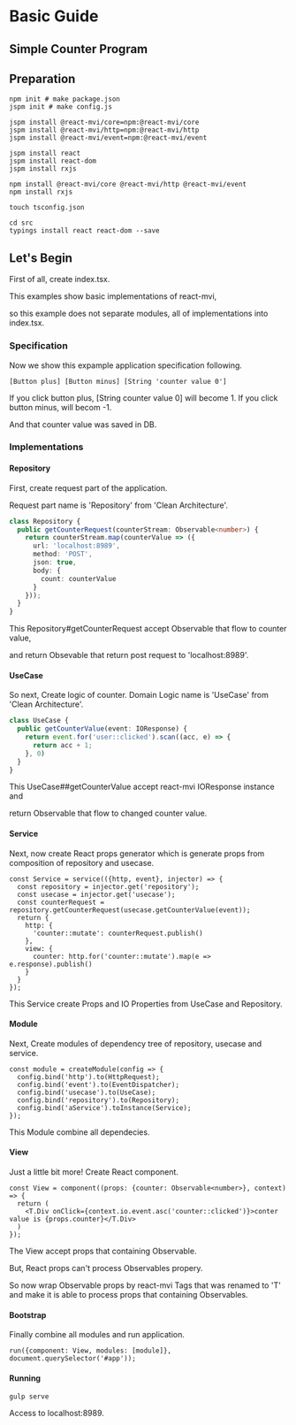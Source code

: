 # Basic Guide

## Simple Counter Program

## Preparation

```
npm init # make package.json
jspm init # make config.js

jspm install @react-mvi/core=npm:@react-mvi/core
jspm install @react-mvi/http=npm:@react-mvi/http
jspm install @react-mvi/event=npm:@react-mvi/event

jspm install react
jspm install react-dom
jspm install rxjs

npm install @react-mvi/core @react-mvi/http @react-mvi/event
npm install rxjs

touch tsconfig.json

cd src
typings install react react-dom --save
```


## Let's Begin

First of all, create index.tsx.

This examples show basic implementations of react-mvi,

so this example does not separate modules, all of implementations into index.tsx.


### Specification

Now we show this expample application specification following.

```
[Button plus] [Button minus] [String 'counter value 0']
```

If you click button plus, [String counter value 0] will become 1.
If you click button minus, will becom -1.

And that counter value was saved in DB.


### Implementations


#### Repository

First, create request part of the application.

Request part name is 'Repository' from 'Clean Architecture'.

```typescript
class Repository {
  public getCounterRequest(counterStream: Observable<number>) {
    return counterStream.map(counterValue => ({
      url: 'localhost:8989',
      method: 'POST',
      json: true,
      body: {
        count: counterValue
      }
    }));
  }
}
```

This Repository#getCounterRequest accept Observable that flow to counter value,

and return Obsevable that return post request to 'localhost:8989'.

#### UseCase

So next, Create logic of counter. Domain Logic name is 'UseCase' from 'Clean Architecture'.

```typescript
class UseCase {
  public getCounterValue(event: IOResponse) {
    return event.for('user::clicked').scan((acc, e) => {
      return acc + 1;
    }, 0)
  }
}
```

This UseCase##getCounterValue accept react-mvi IOResponse instance and

return Observable that flow to changed counter value.

#### Service

Next, now create React props generator which is generate props from composition of repository and usecase.

```
const Service = service(({http, event}, injector) => {
  const repository = injector.get('repository');
  const usecase = injector.get('usecase');
  const counterRequest = repository.getCounterRequest(usecase.getCounterValue(event));
  return {
    http: {
      'counter::mutate': counterRequest.publish()
    },
    view: {
      counter: http.for('counter::mutate').map(e => e.response).publish()
    }
  }
});
```

This Service create Props and IO Properties from UseCase and Repository.

#### Module

Next, Create modules of dependency tree of repository, usecase and service.

```
const module = createModule(config => {
  config.bind('http').to(HttpRequest);
  config.bind('event').to(EventDispatcher);
  config.bind('usecase').to(UseCase);
  config.bind('repository').to(Repository);
  config.bind('aService').toInstance(Service);
});
```

This Module combine all dependecies.

#### View

Just a little bit more! Create React component.

```
const View = component((props: {counter: Observable<number>}, context) => {
  return (
    <T.Div onClick={context.io.event.asc('counter::clicked')}>conter value is {props.counter}</T.Div>
  )
});
```

The View accept props that containing Observable.

But, React props can't process Observables propery.

So now wrap Observable props by react-mvi Tags that was renamed to 'T' and make it is able to process props that containing Observables.


#### Bootstrap


Finally combine all modules and run application.

```
run({component: View, modules: [module]}, document.querySelector('#app'));
```


#### Running

```
gulp serve
```

Access to localhost:8989.
